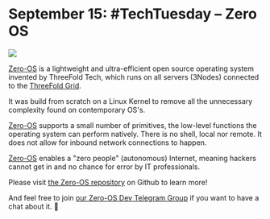 # September 15: #TechTuesday – Zero OS

![](threefold__ttzero0s.jpeg  )

[Zero-OS](threefold__zos) is a lightweight and ultra-efficient open source operating system invented by ThreeFold Tech, which runs on all servers (3Nodes) connected to the [ThreeFold Grid](threefold__threefold_grid).

It was build from scratch on a Linux Kernel to remove all the unnecessary complexity found on contemporary OS's.

[Zero-OS](threefold__zos) supports a small number of primitives, the low-level functions the operating system can perform natively. There is no shell, local nor remote. It does not allow for inbound network connections to happen.

[Zero-OS](threefold__zos) enables a "zero people" (autonomous) Internet, meaning hackers cannot get in and no chance for error by IT professionals.

Please visit [the Zero-OS repository](https://github.com/Threefoldtech/zos/tree/master/docs) on Github to learn more!

And feel free to join [our Zero-OS Dev Telegram Group](https://t.me/zero_os_tech) if you want to have a chat about it. 🙏
